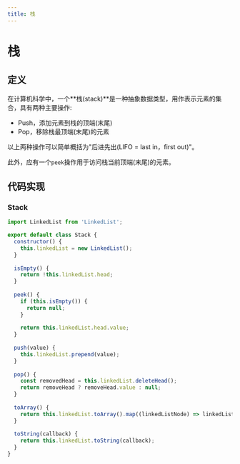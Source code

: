 ```yaml
---
title: 栈
---
```


# 栈

## 定义

在计算机科学中，一个**栈(stack)**是一种抽象数据类型，用作表示元素的集合，具有两种主要操作:

* Push，添加元素到栈的顶端(末尾)
* Pop，移除栈最顶端(末尾)的元素

以上两种操作可以简单概括为"后进先出(LIFO = last in，first out)"。

此外，应有一个`peek`操作用于访问栈当前顶端(末尾)的元素。

## 代码实现

### Stack

```js
import LinkedList from 'LinkedList';

export default class Stack {
  constructor() {
    this.linkedList = new LinkedList();
  }
  
  isEmpty() {
    return !this.linkedList.head;
  }
  
  peek() {
    if (this.isEmpty()) {
      return null;
    }
    
    return this.linkedList.head.value;
  }
  
  push(value) {
    this.linkedList.prepend(value);
  }
  
  pop() {
    const removedHead = this.linkedList.deleteHead();
    return removeHead ? removeHead.value : null;
  }
  
  toArray() {
    return this.linkedList.toArray().map((linkedListNode) => linkedListNode.value);
  }
  
  toString(callback) {
    return this.linkedList.toString(callback);
  }
}
```


